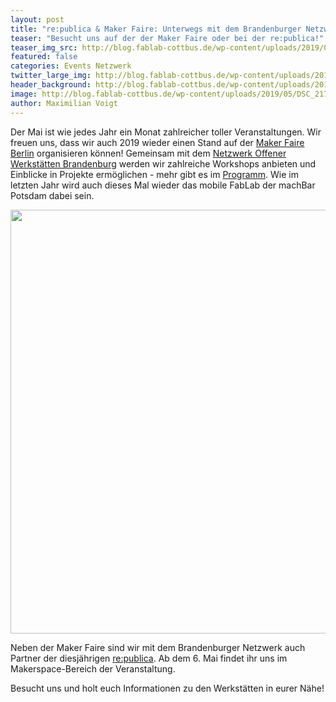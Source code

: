 ```yaml
---
layout: post
title: "re:publica & Maker Faire: Unterwegs mit dem Brandenburger Netzwerk"
teaser: "Besucht uns auf der der Maker Faire oder bei der re:publica!"
teaser_img_src: http://blog.fablab-cottbus.de/wp-content/uploads/2019/05/DSC_2176-e1557075381978-1080x675.jpg
featured: false
categories: Events Netzwerk
twitter_large_img: http://blog.fablab-cottbus.de/wp-content/uploads/2019/05/DSC_2176-e1557075381978-1080x675.jpg
header_background: http://blog.fablab-cottbus.de/wp-content/uploads/2019/05/DSC_2176-e1557075381978-1080x675.jpg
image: http://blog.fablab-cottbus.de/wp-content/uploads/2019/05/DSC_2176-e1557075381978-1080x675.jpg
author: Maximilian Voigt
---
```

Der Mai ist wie jedes Jahr ein Monat zahlreicher toller Veranstaltungen. Wir freuen uns, dass wir auch 2019 wieder einen Stand auf der <a href="https://maker-faire.de/berlin/" target="_blank" rel="noopener noreferrer">Maker Faire Berlin</a> organisieren können! Gemeinsam mit dem <a href="https://offene-werkstaetten-brandenburg.de/" target="_blank" rel="noopener noreferrer">Netzwerk Offener Werkstätten Brandenburg</a> werden wir zahlreiche Workshops anbieten und Einblicke in Projekte ermöglichen - mehr gibt es im <a href="https://maker-faire.de/maker/netzwerk-offener-werkstaetten-brandenburg/" target="_blank" rel="noopener noreferrer">Programm</a>. Wie im letzten Jahr wird auch dieses Mal wieder das mobile FabLab der machBar Potsdam dabei sein.

<div class="video"><img src="http://blog.fablab-cottbus.de/wp-content/uploads/2019/05/DSC_2083-1024x678.jpg" alt="" width="1024" height="678" class="alignnone size-large wp-image-1964" /></div>

Neben der Maker Faire sind wir mit dem Brandenburger Netzwerk auch Partner der diesjährigen <a href="https://19.re-publica.com/de" target="_blank" rel="noopener noreferrer">re:publica</a>. Ab dem 6. Mai findet ihr uns im Makerspace-Bereich der Veranstaltung.

Besucht uns und holt euch Informationen zu den Werkstätten in eurer Nähe!
